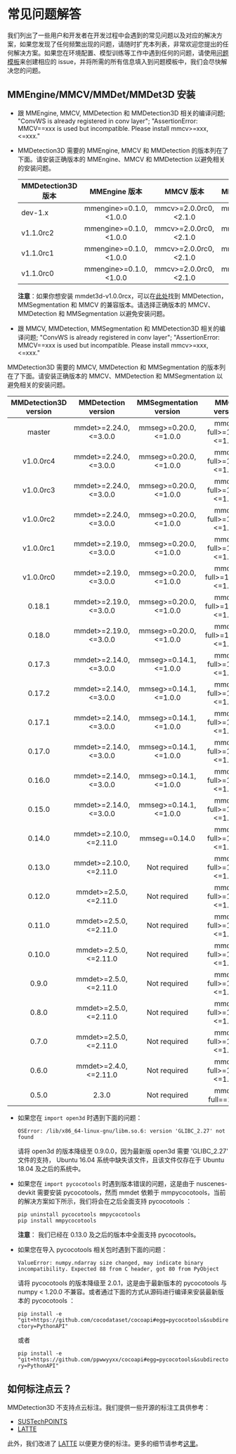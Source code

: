 # 常见问题解答

我们列出了一些用户和开发者在开发过程中会遇到的常见问题以及对应的解决方案，如果您发现了任何频繁出现的问题，请随时扩充本列表，非常欢迎您提出的任何解决方案。如果您在环境配置、模型训练等工作中遇到任何的问题，请使用[问题模板](https://github.com/open-mmlab/mmdetection3d/blob/master/.github/ISSUE_TEMPLATE/error-report.md)来创建相应的 issue，并将所需的所有信息填入到问题模板中，我们会尽快解决您的问题。

## MMEngine/MMCV/MMDet/MMDet3D 安装

- 跟 MMEngine, MMCV, MMDetection 和 MMDetection3D 相关的编译问题; "ConvWS is already registered in conv layer"; "AssertionError: MMCV==xxx is used but incompatible. Please install mmcv>=xxx, \<=xxx."

- MMDetection3D 需要的 MMEngine, MMCV 和 MMDetection 的版本列在了下面。请安装正确版本的 MMEngine、MMCV 和 MMDetection 以避免相关的安装问题。

  | MMDetection3D 版本 |      MMEngine 版本       |        MMCV 版本        |     MMDetection 版本     |
  | ------------------ | :----------------------: | :---------------------: | :----------------------: |
  | dev-1.x            | mmengine>=0.1.0, \<1.0.0 | mmcv>=2.0.0rc0, \<2.1.0 | mmdet>=3.0.0rc0, \<3.1.0 |
  | v1.1.0rc2          | mmengine>=0.1.0, \<1.0.0 | mmcv>=2.0.0rc0, \<2.1.0 | mmdet>=3.0.0rc0, \<3.1.0 |
  | v1.1.0rc1          | mmengine>=0.1.0, \<1.0.0 | mmcv>=2.0.0rc0, \<2.1.0 | mmdet>=3.0.0rc0, \<3.1.0 |
  | v1.1.0rc0          | mmengine>=0.1.0, \<1.0.0 | mmcv>=2.0.0rc0, \<2.1.0 | mmdet>=3.0.0rc0, \<3.1.0 |

  **注意**：如果你想安装 mmdet3d-v1.0.0rcx，可以在[此处](https://mmdetection3d.readthedocs.io/en/latest/faq.html#mmcv-mmdet-mmdet3d-installation)找到 MMDetection，MMSegmentation 和 MMCV 的兼容版本。请选择正确版本的 MMCV、MMDetection 和 MMSegmentation 以避免安装问题。

- 跟 MMCV, MMDetection, MMSegmentation 和 MMDetection3D 相关的编译问题; "ConvWS is already registered in conv layer"; "AssertionError: MMCV==xxx is used but incompatible. Please install mmcv>=xxx, \<=xxx."

MMDetection3D 需要的 MMCV, MMDetection 和 MMSegmentation 的版本列在了下面。请安装正确版本的 MMCV、MMDetection 和 MMSegmentation 以避免相关的安装问题。

| MMDetection3D version |   MMDetection version    | MMSegmentation version  |        MMCV version         |
| :-------------------: | :----------------------: | :---------------------: | :-------------------------: |
|        master         | mmdet>=2.24.0, \<=3.0.0  | mmseg>=0.20.0, \<=1.0.0 | mmcv-full>=1.5.2, \<=1.7.0  |
|       v1.0.0rc4       | mmdet>=2.24.0, \<=3.0.0  | mmseg>=0.20.0, \<=1.0.0 | mmcv-full>=1.5.2, \<=1.7.0  |
|       v1.0.0rc3       | mmdet>=2.24.0, \<=3.0.0  | mmseg>=0.20.0, \<=1.0.0 | mmcv-full>=1.4.8, \<=1.6.0  |
|       v1.0.0rc2       | mmdet>=2.24.0, \<=3.0.0  | mmseg>=0.20.0, \<=1.0.0 | mmcv-full>=1.4.8, \<=1.6.0  |
|       v1.0.0rc1       | mmdet>=2.19.0, \<=3.0.0  | mmseg>=0.20.0, \<=1.0.0 | mmcv-full>=1.4.8, \<=1.5.0  |
|       v1.0.0rc0       | mmdet>=2.19.0, \<=3.0.0  | mmseg>=0.20.0, \<=1.0.0 | mmcv-full>=1.3.17, \<=1.5.0 |
|        0.18.1         | mmdet>=2.19.0, \<=3.0.0  | mmseg>=0.20.0, \<=1.0.0 | mmcv-full>=1.3.17, \<=1.5.0 |
|        0.18.0         | mmdet>=2.19.0, \<=3.0.0  | mmseg>=0.20.0, \<=1.0.0 | mmcv-full>=1.3.17, \<=1.5.0 |
|        0.17.3         | mmdet>=2.14.0, \<=3.0.0  | mmseg>=0.14.1, \<=1.0.0 | mmcv-full>=1.3.8, \<=1.4.0  |
|        0.17.2         | mmdet>=2.14.0, \<=3.0.0  | mmseg>=0.14.1, \<=1.0.0 | mmcv-full>=1.3.8, \<=1.4.0  |
|        0.17.1         | mmdet>=2.14.0, \<=3.0.0  | mmseg>=0.14.1, \<=1.0.0 | mmcv-full>=1.3.8, \<=1.4.0  |
|        0.17.0         | mmdet>=2.14.0, \<=3.0.0  | mmseg>=0.14.1, \<=1.0.0 | mmcv-full>=1.3.8, \<=1.4.0  |
|        0.16.0         | mmdet>=2.14.0, \<=3.0.0  | mmseg>=0.14.1, \<=1.0.0 | mmcv-full>=1.3.8, \<=1.4.0  |
|        0.15.0         | mmdet>=2.14.0, \<=3.0.0  | mmseg>=0.14.1, \<=1.0.0 | mmcv-full>=1.3.8, \<=1.4.0  |
|        0.14.0         | mmdet>=2.10.0, \<=2.11.0 |      mmseg==0.14.0      | mmcv-full>=1.3.1, \<=1.4.0  |
|        0.13.0         | mmdet>=2.10.0, \<=2.11.0 |      Not required       | mmcv-full>=1.2.4, \<=1.4.0  |
|        0.12.0         | mmdet>=2.5.0, \<=2.11.0  |      Not required       | mmcv-full>=1.2.4, \<=1.4.0  |
|        0.11.0         | mmdet>=2.5.0, \<=2.11.0  |      Not required       | mmcv-full>=1.2.4, \<=1.3.0  |
|        0.10.0         | mmdet>=2.5.0, \<=2.11.0  |      Not required       | mmcv-full>=1.2.4, \<=1.3.0  |
|         0.9.0         | mmdet>=2.5.0, \<=2.11.0  |      Not required       | mmcv-full>=1.2.4, \<=1.3.0  |
|         0.8.0         | mmdet>=2.5.0, \<=2.11.0  |      Not required       | mmcv-full>=1.1.5, \<=1.3.0  |
|         0.7.0         | mmdet>=2.5.0, \<=2.11.0  |      Not required       | mmcv-full>=1.1.5, \<=1.3.0  |
|         0.6.0         | mmdet>=2.4.0, \<=2.11.0  |      Not required       | mmcv-full>=1.1.3, \<=1.2.0  |
|         0.5.0         |          2.3.0           |      Not required       |      mmcv-full==1.0.5       |

- 如果您在 `import open3d` 时遇到下面的问题：

  `OSError: /lib/x86_64-linux-gnu/libm.so.6: version 'GLIBC_2.27' not found`

  请将 open3d 的版本降级至 0.9.0.0，因为最新版 open3d 需要 'GLIBC_2.27' 文件的支持， Ubuntu 16.04 系统中缺失该文件，且该文件仅存在于 Ubuntu 18.04 及之后的系统中。

- 如果您在 `import pycocotools` 时遇到版本错误的问题，这是由于 nuscenes-devkit 需要安装 pycocotools，然而 mmdet 依赖于 mmpycocotools，当前的解决方案如下所示，我们将会在之后全面支持 pycocotools ：

  ```shell
  pip uninstall pycocotools mmpycocotools
  pip install mmpycocotools
  ```

  **注意**： 我们已经在 0.13.0 及之后的版本中全面支持 pycocotools。

- 如果您在导入 pycocotools 相关包时遇到下面的问题：

  `ValueError: numpy.ndarray size changed, may indicate binary incompatibility. Expected 88 from C header, got 80 from PyObject`

  请将 pycocotools 的版本降级至 2.0.1，这是由于最新版本的 pycocotools 与 numpy \< 1.20.0 不兼容。或者通过下面的方式从源码进行编译来安装最新版本的 pycocotools ：

  `pip install -e "git+https://github.com/cocodataset/cocoapi#egg=pycocotools&subdirectory=PythonAPI"`

  或者

  `pip install -e "git+https://github.com/ppwwyyxx/cocoapi#egg=pycocotools&subdirectory=PythonAPI"`

## 如何标注点云？

MMDetection3D 不支持点云标注。我们提供一些开源的标注工具供参考：

- [SUSTechPOINTS](https://github.com/naurril/SUSTechPOINTS)
- [LATTE](https://github.com/bernwang/latte)

此外，我们改进了 [LATTE](https://github.com/bernwang/latte) 以便更方便的标注。更多的细节请参考[这里](https://arxiv.org/abs/2011.10174)。
